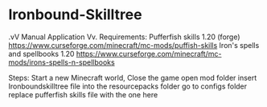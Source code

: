 # Ironbound-Skilltree

.vV Manual Application Vv.
Requirements:
  Pufferfish skills 1.20 (forge)
    https://www.curseforge.com/minecraft/mc-mods/puffish-skills
  Iron's spells and spellbooks 1.20
    https://www.curseforge.com/minecraft/mc-mods/irons-spells-n-spellbooks

Steps:
Start a new Minecraft world,
Close the game
open mod folder
  insert Ironboundskilltree file into the resourcepacks folder
  go to configs folder
    replace pufferfish skills file with the one here
  
